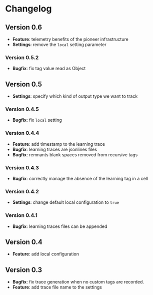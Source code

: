 # Changelog

## Version 0.6

- **Feature**: telemetry benefits of the pioneer infrastructure
- **Settings**: remove the `local` setting parameter

### Version 0.5.2

- **Bugfix**: fix tag value read as Object

## Version 0.5

- **Settings**: specify which kind of output type we want to track

### Version 0.4.5

- **Bugfix**: fix `local` setting

### Version 0.4.4

- **Feature**: add timestamp to the learning trace
- **Bugfix**: learning traces are jsonlines files
- **Bugfix**: remnants blank spaces removed from recursive tags

### Version 0.4.3

- **Bugfix**: correctly manage the absence of the learning tag in a cell

### Version 0.4.2

- **Settings**: change default local configuration to `true`

### Version 0.4.1

- **Bugfix**: learning traces files can be appended

## Version 0.4

- **Feature**: add local configuration

## Version 0.3

- **Bugfix**: fix trace generation when no custom tags are recorded.
- **Feature**: add trace file name to the settings

